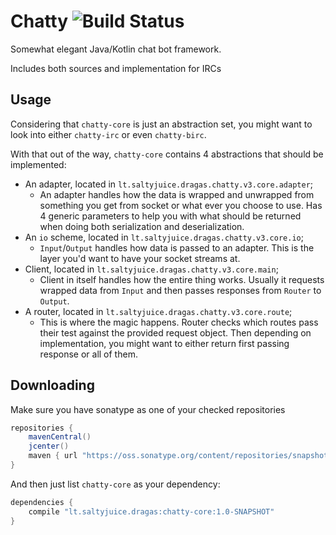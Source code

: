 # Chatty ![Build Status](https://travis-ci.org/Dragas/bIRC.svg?branch=master)

Somewhat elegant Java/Kotlin chat bot framework.

Includes both sources and implementation for IRCs

## Usage

Considering that `chatty-core` is just an abstraction set, you might want to look into either `chatty-irc` or
even `chatty-birc`.

With that out of the way, `chatty-core` contains 4 abstractions that should be implemented: 
 * An adapter, located in `lt.saltyjuice.dragas.chatty.v3.core.adapter`;
   * An adapter handles how the data is wrapped and unwrapped from something you get from socket or what ever you choose
   to use. Has 4 generic parameters to help you with what should be returned when doing both serialization and deserialization.
 * An `io` scheme, located in `lt.saltyjuice.dragas.chatty.v3.core.io`;
   * `Input`/`Output` handles how data is passed to an adapter. This is the layer you'd want to have your socket streams at.  
 * Client, located in `lt.saltyjuice.dragas.chatty.v3.core.main`;
   * Client in itself handles how the entire thing works. Usually it requests wrapped data from `Input` and then passes
   responses from `Router` to `Output`.
 * A router, located in `lt.saltyjuice.dragas.chatty.v3.core.route`;
   * This is where the magic happens. Router checks which routes pass their test against the provided request object.
   Then depending on implementation, you might want to either return first passing response or all of them.

## Downloading 

Make sure you have sonatype as one of your checked repositories
```groovy
repositories {
    mavenCentral()
    jcenter()
    maven { url "https://oss.sonatype.org/content/repositories/snapshots" }
}
```
And then just list `chatty-core` as your dependency:
```groovy
dependencies {
    compile "lt.saltyjuice.dragas:chatty-core:1.0-SNAPSHOT"
}
```
